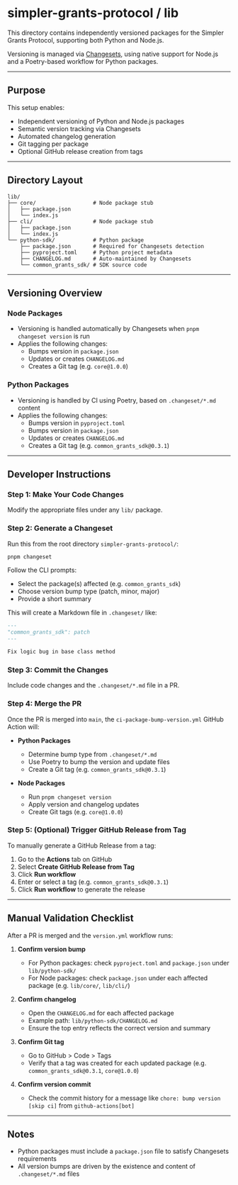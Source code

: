 # simpler-grants-protocol / lib

This directory contains independently versioned packages for the Simpler Grants Protocol, supporting both Python and Node.js.

Versioning is managed via [Changesets](https://github.com/changesets/changesets), using native support for Node.js and a Poetry-based workflow for Python packages.

---

## Purpose

This setup enables:

- Independent versioning of Python and Node.js packages  
- Semantic version tracking via Changesets  
- Automated changelog generation  
- Git tagging per package  
- Optional GitHub release creation from tags  

---

## Directory Layout

```
lib/
├── core/                  # Node package stub
│   ├── package.json
│   └── index.js
├── cli/                   # Node package stub
│   ├── package.json
│   └── index.js
└── python-sdk/            # Python package
    ├── package.json       # Required for Changesets detection
    ├── pyproject.toml     # Python project metadata
    ├── CHANGELOG.md       # Auto-maintained by Changesets
    └── common_grants_sdk/ # SDK source code
```

---

## Versioning Overview

### Node Packages

- Versioning is handled automatically by Changesets when `pnpm changeset version` is run
- Applies the following changes:
  - Bumps version in `package.json`
  - Updates or creates `CHANGELOG.md`
  - Creates a Git tag (e.g. `core@1.0.0`)

### Python Packages

- Versioning is handled by CI using Poetry, based on `.changeset/*.md` content
- Applies the following changes:
  - Bumps version in `pyproject.toml`
  - Bumps version in `package.json`
  - Updates or creates `CHANGELOG.md`
  - Creates a Git tag (e.g. `common_grants_sdk@0.3.1`)

---

## Developer Instructions

### Step 1: Make Your Code Changes

Modify the appropriate files under any `lib/` package.

### Step 2: Generate a Changeset

Run this from the root directory `simpler-grants-protocol/`:

```bash
pnpm changeset
```

Follow the CLI prompts:

- Select the package(s) affected (e.g. `common_grants_sdk`)
- Choose version bump type (patch, minor, major)
- Provide a short summary

This will create a Markdown file in `.changeset/` like:

```markdown
---
"common_grants_sdk": patch
---

Fix logic bug in base class method
```

### Step 3: Commit the Changes

Include code changes and the `.changeset/*.md` file in a PR.

### Step 4: Merge the PR

Once the PR is merged into `main`, the `ci-package-bump-version.yml` GitHub Action will:

- **Python Packages**
  - Determine bump type from `.changeset/*.md`
  - Use Poetry to bump the version and update files
  - Create a Git tag (e.g. `common_grants_sdk@0.3.1`)

- **Node Packages**
  - Run `pnpm changeset version`
  - Apply version and changelog updates
  - Create Git tags (e.g. `core@1.0.0`)

### Step 5: (Optional) Trigger GitHub Release from Tag

To manually generate a GitHub Release from a tag:

1. Go to the **Actions** tab on GitHub
2. Select **Create GitHub Release from Tag**
3. Click **Run workflow**
4. Enter or select a tag (e.g. `common_grants_sdk@0.3.1`)
5. Click **Run workflow** to generate the release

---

## Manual Validation Checklist

After a PR is merged and the `version.yml` workflow runs:

1. **Confirm version bump**
   - For Python packages: check `pyproject.toml` and `package.json` under `lib/python-sdk/`
   - For Node packages: check `package.json` under each affected package (e.g. `lib/core/`, `lib/cli/`)

2. **Confirm changelog**
   - Open the `CHANGELOG.md` for each affected package
   - Example path: `lib/python-sdk/CHANGELOG.md`
   - Ensure the top entry reflects the correct version and summary

3. **Confirm Git tag**
   - Go to GitHub > Code > Tags
   - Verify that a tag was created for each updated package (e.g. `common_grants_sdk@0.3.1`, `core@1.0.0`)

4. **Confirm version commit**
   - Check the commit history for a message like `chore: bump version [skip ci]` from `github-actions[bot]`

---

## Notes

- Python packages must include a `package.json` file to satisfy Changesets requirements
- All version bumps are driven by the existence and content of `.changeset/*.md` files
